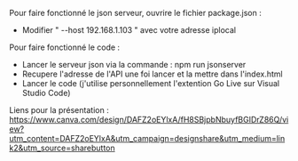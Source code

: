 Pour faire fonctionné le json serveur, ouvrire le fichier package.json :
- Modifier " --host 192.168.1.103 " avec votre adresse iplocal 

Pour faire fonctionné le code : 
- Lancer le serveur json via la commande : npm run jsonserver
- Recupere l'adresse de l'API une foi lancer et la mettre dans l'index.html
- Lancer le code (j'utilise personnellement l'extention Go Live sur Visual Studio Code)

Liens pour la présentation : 
https://www.canva.com/design/DAFZ2oEYlxA/fH8SBjpbNbuyfBGIDrZ86Q/view?utm_content=DAFZ2oEYlxA&utm_campaign=designshare&utm_medium=link2&utm_source=sharebutton
